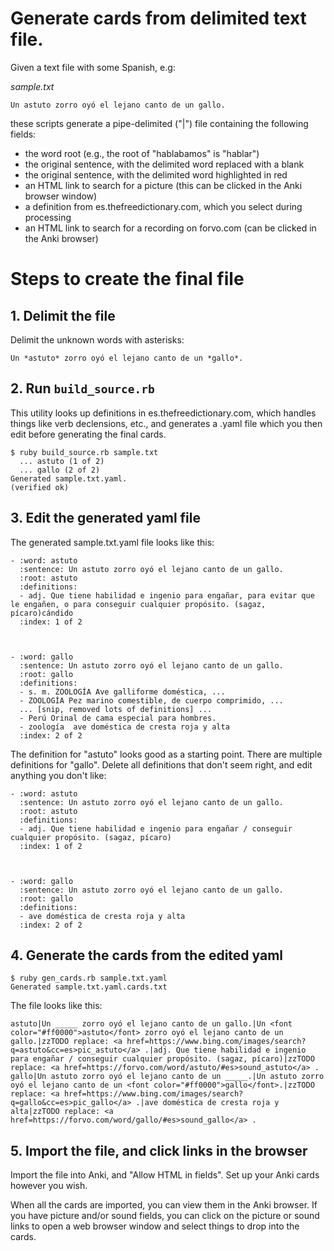 # Generate cards from delimited text file.

Given a text file with some Spanish, e.g:

*sample.txt*

```
Un astuto zorro oyó el lejano canto de un gallo.
```

these scripts generate a pipe-delimited ("|") file containing the
following fields:

* the word root (e.g., the root of "hablabamos" is "hablar")
* the original sentence, with the delimited word replaced with a blank
* the original sentence, with the delimited word highlighted in red
* an HTML link to search for a picture (this can be clicked in the
  Anki browser window)
* a definition from es.thefreedictionary.com, which you select during
  processing
* an HTML link to search for a recording on forvo.com (can be clicked
  in the Anki browser)


# Steps to create the final file

## 1. Delimit the file

Delimit the unknown words with asterisks:

```
Un *astuto* zorro oyó el lejano canto de un *gallo*.
```

## 2. Run `build_source.rb`

This utility looks up definitions in es.thefreedictionary.com, which
handles things like verb declensions, etc., and generates a .yaml file
which you then edit before generating the final cards.

```
$ ruby build_source.rb sample.txt 
  ... astuto (1 of 2)
  ... gallo (2 of 2)
Generated sample.txt.yaml.
(verified ok)
```

## 3. Edit the generated yaml file

The generated sample.txt.yaml file looks like this:

```
- :word: astuto
  :sentence: Un astuto zorro oyó el lejano canto de un gallo.
  :root: astuto
  :definitions:
  - adj. Que tiene habilidad e ingenio para engañar, para evitar que le engañen, o para conseguir cualquier propósito. (sagaz, pícaro)cándido
  :index: 1 of 2



- :word: gallo
  :sentence: Un astuto zorro oyó el lejano canto de un gallo.
  :root: gallo
  :definitions:
  - s. m. ZOOLOGÍA Ave galliforme doméstica, ...
  - ZOOLOGÍA Pez marino comestible, de cuerpo comprimido, ...
  ... [snip, removed lots of definitions] ...
  - Perú Orinal de cama especial para hombres.
  - zoología  ave doméstica de cresta roja y alta
  :index: 2 of 2
```

The definition for "astuto" looks good as a starting point.  There are
multiple definitions for "gallo".  Delete all definitions that don't
seem right, and edit anything you don't like:


```
- :word: astuto
  :sentence: Un astuto zorro oyó el lejano canto de un gallo.
  :root: astuto
  :definitions:
  - adj. Que tiene habilidad e ingenio para engañar / conseguir cualquier propósito. (sagaz, pícaro)
  :index: 1 of 2



- :word: gallo
  :sentence: Un astuto zorro oyó el lejano canto de un gallo.
  :root: gallo
  :definitions:
  - ave doméstica de cresta roja y alta
  :index: 2 of 2
```

## 4. Generate the cards from the edited yaml

```
$ ruby gen_cards.rb sample.txt.yaml 
Generated sample.txt.yaml.cards.txt
```

The file looks like this:

```
astuto|Un _____ zorro oyó el lejano canto de un gallo.|Un <font color="#ff0000">astuto</font> zorro oyó el lejano canto de un gallo.|zzTODO replace: <a href=https://www.bing.com/images/search?q=astuto&cc=es>pic_astuto</a> .|adj. Que tiene habilidad e ingenio para engañar / conseguir cualquier propósito. (sagaz, pícaro)|zzTODO replace: <a href=https://forvo.com/word/astuto/#es>sound_astuto</a> .
gallo|Un astuto zorro oyó el lejano canto de un _____.|Un astuto zorro oyó el lejano canto de un <font color="#ff0000">gallo</font>.|zzTODO replace: <a href=https://www.bing.com/images/search?q=gallo&cc=es>pic_gallo</a> .|ave doméstica de cresta roja y alta|zzTODO replace: <a href=https://forvo.com/word/gallo/#es>sound_gallo</a> .
```

## 5. Import the file, and click links in the browser

Import the file into Anki, and "Allow HTML in fields".  Set up your
Anki cards however you wish.

When all the cards are imported, you can view them in the Anki
browser.  If you have picture and/or sound fields, you can click on
the picture or sound links to open a web browser window and select
things to drop into the cards.